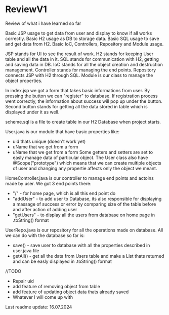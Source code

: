 # ReviewV1
Review of what i have learned so far

Basic JSP usage to get data from user and display to know if all works correctly.
Basic H2 usage as DB to storage data.
Basic SQL usage to save and get data from H2.
Basic IoC, Controllers, Repository and Module usage.

JSP stands for UI to see the result of work.
H2 stands for keeping User table and all the data in it.
SQL stands for communication with H2, getting and saving data in DB.
IoC stands for all the object creation and destruction management.
Controller stands for managing the end points.
Repository connects JSP with H2 through SQL.
Module is our class to manage the object properties.

In index.jsp we got a form that takes basic informations from user.
By pressing the button we can "register" to database. If registration process went correctly, the information about success will pop up under the button.
Second button stands for getting all the data stored in table which is displayed under it as well.

scheme.sql is a file to create table in our H2 Database when project starts.

User.java is our module that have basic properties like:
 - uid thats unique (doesn't work yet)
 - uName that we get from a form
 - uName that we get from a form
Some getters and setters are set to easly manage data of particular object.
The User class also have @Scope("prototype") which means that we can create multiple objects of user and changing any propertie affects only the object we meant.

HomeController.java is our controller to manage end points and actoins made by user.
We got 3 end points there:
 - "/" - for home page, which is all this end point do
 - "addUser" - to add user to Database, its also responsible for displaying a massage of success or error by comparing size of the table before and after action of adding user
 - "getUsers" - to display all the users from database on home page in .toString() format

UserRepo.java is our repository for all the operations made on database.
All we can do with the database so far is:
 - save() - save user to database with all the properties described in user.java file
 - getAll() - get all the data from Users table and make a List<User> thats returned and can be easly displayed in .toString() format

//TODO
- Repair uid
- add feature of removing object from table
- add feature of updating object data thats already saved
- Whatever I will come up with

Last readme update: 16.07.2024
